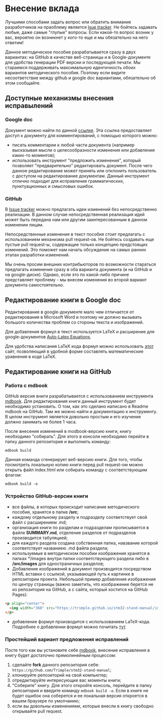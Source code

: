 # Внесение вклада

Лучшими способами задать вопрос или обратить внимание разработчиков на праоблему является [Isue tracker](https://github.com/Trimple/stm32-stand-manual/issues). Не бойтесь задавать любые, даже самые "глупые" вопросы. Если какой-то вопрос возник у вас, вероятно он возникнет у кого-то еще и мы обязательно на него ответим!

Данное методическое пособие разрабатывается сразу в двух вариантах: на GitHub в качестве веб-страницы и в Google-документе для удобства генерации PDF версии и последующей печати. Мы стараемся поддерживать максимальную идентичность обоих вариантов методического пособия. Поэтому если видите несоответствие между github и google doc вариантами, обязательно об этом сообщайте.

## Доступные механизмы внесения исправылений

### Google doc

Документ можно найти по данной [ссылке](https://docs.google.com/document/d/16ZLn94QkGjEROh_aVhy7HCROGMXPpwyNA-5Vw0vRHU8/edit?usp=sharing). Эта ссылка предоставляет доступ к документу для комментирований, с помощью которого можно:

* писать комментарии к любой части документа (например высказывая мысли о целесообразности изменения или добавления каких-то моментов);
* использовать инструмент "предложить изменения", который позволяет "предварительно" редактировать документ. После чего данное редактирование может принять или отклонить пользователь с доступом на редактирование документам. Данный инструмент отлично подходит для исправления грамматических, пунктуационных и смысловых ошибок.

### GitHub

В [Issue tracker](https://github.com/Trimple/stm32-stand-manual/issues) можно предлагать идеи изменений без непосредственно реализации. В данном случае непосредственная реализация идей может быть передана нам или другим заинтересованным в данном изменении лицам.

Непосредственные изменения в текст пособия стоит предлагать с использованием механизма pull request-ов. Не бойтесь создавать еще пустые pull request-ы, содержащие только концепцию предстоящих изменений. Это поможет нам начать обсуждение на самых ранних этапах разработки изменений.

Мы очень просим внешних контрибьюторов по возможности стараться предлагать изменения сразу в оба варианта документа (и на GitHub и на google-диске). Однако, если это по какой-либо причине представляет проблему - мы внесем изменения во второй вариант документа самостоятельно.

## Редактирование книги в Google doc

Редактирование в google-документе мало чем отличается от редактирования в Microsoft Word и поэтому не должно вызывать большого количества проблем со стороны текста и изображений. 

Для добавления формул в текст используется LaTeX и расширение для google-документов [Auto-Latex Equations](https://gsuite.google.com/u/2/marketplace/app/autolatex_equations/850293439076?hl=ru&pann=docs_addon_widget).

Для удобства написания LaTeX кода формул можно использовать [этот](https://www.codecogs.com/latex/eqneditor.php) сайт, позволяющий в удобной форме составлять математические уравнения в коде LaTeX.

## Редактирование книги на GitHub

### Работа с mdbook
    
GitHub версия вниги разрабатывается с использованием инструмента [mdbook](https://github.com/rust-lang/mdBook). Для редактирования книги данный инструмент будет необходимо установить. О том, как это сделано написано в Readme mdbook на GitHub. Там же можно найти и документацию к инструменту. В целом инструмент является довольно простым и его изучение должно занимать не более 1 часа.
    
После внесения изменений в modbook-версию книги, книгу необходимо "собирать". Для этого в консоли необходимо перейти в папку данного репозитория и выполнить команду:
```
mdbook build
```
Данная команда сгенерирует веб-версию книги. Для того, чтобы посмотреть локальную копию книги перед pull request-ом можно открыть файл index.html или собирать команду с соответствующим флагом:
```
mdbook build -o
``` 

### Устройство GitHub-версии книги
     
* все файлы, в которых происходит написание методического пособия, хранятся в папке **/src**;
* каждому отдельному разделу и подразделу соответствует свой файл с расширением .md;
* организация книги по разделам и подразделам прописывается в файле **SUMMARY.md**, отделение разделов от подразделов производится табуляцией;
* для каждого раздела создана собственная папка, навзвание которой соответствует названиею .md файла раздела;
* используемые в методическом пособии изображения хранятся в папках \*/images внутри папки соответствующего раздела либо в **/src/images** для одностраничных разделов;
* Добавление изображений в документ производится посредством HTML вставки с ссылкой, указывающей путь к картинке в репозитории проекта. Небольшой пример добавления изображения по центру страницы (важно заметить, что изображение берется не из репозитория на GitHub, а с сайта, который хостится на GitHub Pages):
``` HTML
<p align="center">
  <img width="360" src="https://trimple.github.io/stm32-stand-manual/images/test.jpg">
</p>

```
* добавление формул производится с использованием LaTeX-кода. Подробнее о добавлении формул можно почитать [тут](https://rust-lang.github.io/mdBook/format/mathjax.html)

### Простейший вариант предложения исправлений
Посте того как вы установите себе [mdbook](https://github.com/rust-lang/mdBook), внесение исправления в книгу будет достаточно прямолинейным процессом:
1. cделайте **fork** данного репозитория себе: ``` https://github.com/Trimple/stm32-stand-manual ```;
2. клонируйте репозиторий на свой компьютер;
3. отредактируйте интересующие вас моменты книги;
4. "Соберите" книгу. Для этого откройте консоль, перейдите в папку репозитория и введите команду ``` mdbook build -o ```. Если в книге не будет ошибок она соберется и ее локальная версия откроется в вашем браузере по умолчанию;
5. если вы довольны изменениями, которые внесли в книгу свободно открывайте pull request.
